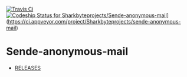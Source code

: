 [![Travis Ci](https://travis-ci.org/Sharkbyteprojects/Sende-anonymous-mail.svg?branch=master)](https://travis-ci.org/Sharkbyteprojects/Sende-anonymous-mail/)[![Codeship Status for Sharkbyteprojects/Sende-anonymous-mail](https://app.codeship.com/projects/46be69c0-34f8-0137-f652-2a9cdaeb53f1/status?branch=master)](https://img.shields.io/appveyor/ci/Sharkbyteprojects/sende-anonymous-mail.svg?label=AppVeyor%20Build)](https://ci.appveyor.com/project/Sharkbyteprojects/sende-anonymous-mail)
# Sende-anonymous-mail
- [RELEASES](https://github.com/Sharkbyteprojects/Sende-anonymous-mail/releases)
